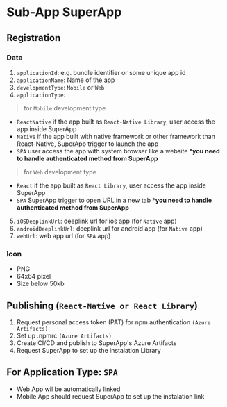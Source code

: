 # Sub-App SuperApp

## Registration

### Data
1. `applicationId`: e.g. bundle identifier or some unique app id
2. `applicationName`: Name of the app
3. `developmentType`: `Mobile` or `Web`
4. `applicationType`:
> for `Mobile` development type
- `ReactNative` if the app built as `React-Native Library`, user access the app inside SuperApp
- `Native` if the app built with native framework or other framework than React-Native, SuperApp trigger to launch the app
- `SPA` user access the app with system browser like a website ***you need to handle authenticated method from SuperApp**
> for `Web` development type
- `React` if the app built as `React Library`, user access the app inside SuperApp
- `SPA` SuperApp trigger to open URL in a new tab  ***you need to handle authenticated method from SuperApp**
5. `iOSDeeplinkUrl`: deeplink url for ios app (for `Native` app)
6. `androidDeeplinkUrl`: deeplink url for android app (for `Native` app)
7. `webUrl`: web app url (for `SPA` app)

### Icon
- PNG
- 64x64 pixel
- Size below 50kb

## Publishing (`React-Native or React Library`)
1. Request personal access token (PAT) for npm authentication `(Azure Artifacts)`
2. Set up .npmrc `(Azure Artifacts)`
3. Create CI/CD and publish to SuperApp's Azure Artifacts
4. Request SuperApp to set up the instalation Library

## For Application Type: `SPA`
* Web App wil be automatically linked
* Mobile App should request SuperApp to set up the instalation link
